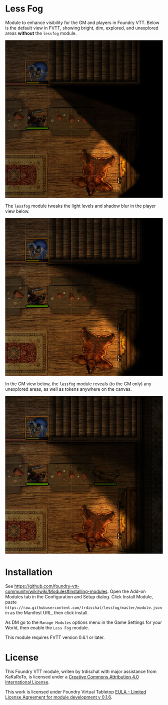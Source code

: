 # Less Fog
Module to enhance visibility for the GM and players in Foundry VTT.  Below is the default view in FVTT, showing bright, dim, explored, and unexplored areas **without** the `lessfog` module.

![Default view](default.jpg)

The `lessfog` module tweaks the light levels and shadow blur in the player view below.

![Player view](player.jpg)

In the GM view below, the `lessfog` module reveals (to the GM only) any unexplored areas, as well as tokens anywhere on the canvas.

![GM view](gm.jpg)

# Installation
See https://github.com/foundry-vtt-community/wiki/wiki/Modules#installing-modules. Open the Add-on Modules tab in the Configuration and Setup dialog. Click Install Module, paste `https://raw.githubusercontent.com/trdischat/lessfog/master/module.json` in as the Manifest URL, then click Install.

As DM go to the `Manage Modules` options menu in the Game Settings for your World, then enable the `Less Fog` module.

This module requires FVTT version 0.6.1 or later.

# License
This Foundry VTT module, writen by trdischat with major assistance from KaKaRoTo, is licensed under a [Creative Commons Attribution 4.0 International License](http://creativecommons.org/licenses/by/4.0/).

This work is licensed under Foundry Virtual Tabletop [EULA - Limited License Agreement for module development v 0.1.6](http://foundryvtt.com/pages/license.html).
